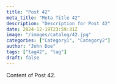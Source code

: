 ```yaml
---
title: "Post 42"
meta_title: "Meta Title 42"
description: "Description for Post 42"
date: 2024-12-19T23:59:31Z
image: "/images/catalog/42.jpg"
categories: ["Category1", "Category2"]
author: "John Doe"
tags: ["tag42", "tag"]
draft: false
---
```


Content of Post 42.
